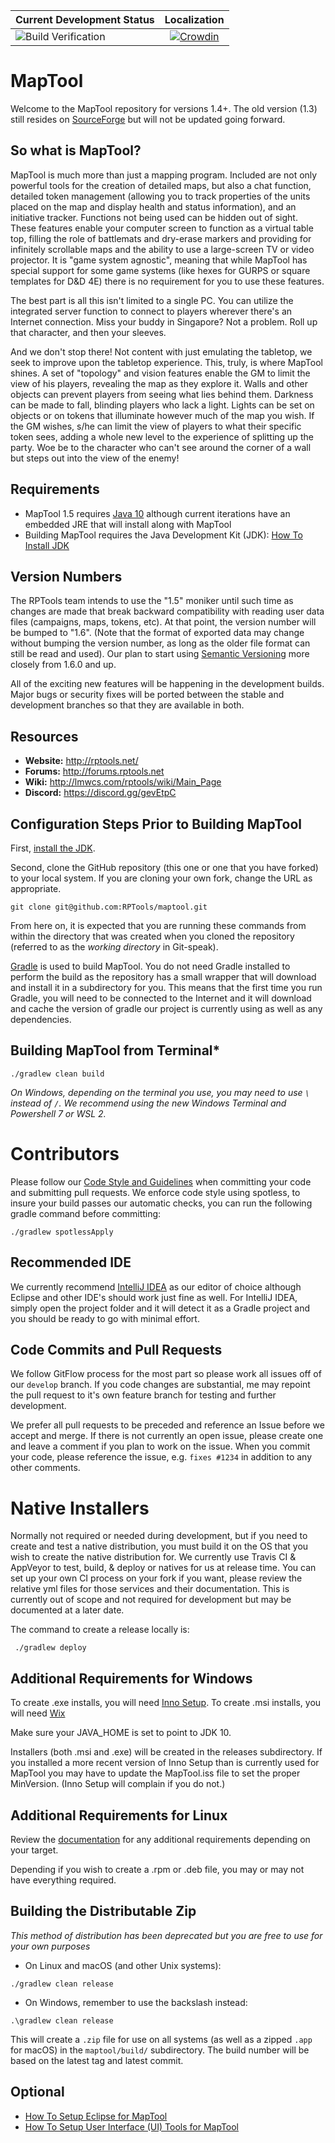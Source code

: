 | Current Development Status | Localization |
| :---                 |   :--:       |
| ![Build Verification](../../workflows/Build%20Verification/badge.svg) | [![Crowdin](https://badges.crowdin.net/maptool/localized.svg)](https://crowdin.com/project/maptool)|



MapTool
=======

Welcome to the MapTool repository for versions 1.4+. The old version (1.3) still resides on [SourceForge](http://sourceforge.net/p/rptools/svn/HEAD/tree/) but will not be updated going forward.

So what is MapTool? 
-------------------

MapTool is much more than just a mapping program. Included are not only powerful tools for the creation of detailed maps, but also a chat function, detailed token management (allowing you to track properties of the units placed on the map and display health and status information), and an initiative tracker. Functions not being used can be hidden out of sight. These features enable your computer screen to function as a virtual table top, filling the role of battlemats and dry-erase markers and providing for infinitely scrollable maps and the ability to use a large-screen TV or video projector.  It is "game system agnostic", meaning that while MapTool has special support for some game systems (like hexes for GURPS or square templates for D&D 4E) there is no requirement for you to use these features.

The best part is all this isn't limited to a single PC. You can utilize the integrated server function to connect to players wherever there's an Internet connection. Miss your buddy in Singapore? Not a problem. Roll up that character, and then your sleeves.

And we don't stop there! Not content with just emulating the tabletop, we seek to improve upon the tabletop experience. This, truly, is where MapTool shines. A set of "topology" and vision features enable the GM to limit the view of his players, revealing the map as they explore it. Walls and other objects can prevent players from seeing what lies behind them. Darkness can be made to fall, blinding players who lack a light. Lights can be set on objects or on tokens that illuminate however much of the map you wish. If the GM wishes, s/he can limit the view of players to what their specific token sees, adding a whole new level to the experience of splitting up the party.  Woe be to the character who can't see around the corner of a wall but steps out into the view of the enemy!

Requirements
------------

- MapTool 1.5 requires [Java 10](https://www.oracle.com/technetwork/java/javase/archive-139210.html) although current iterations have an embedded JRE that will install along with MapTool
- Building MapTool requires the Java Development Kit (JDK): [How To Install JDK](doc/How_To_Install_JDK.md)

Version Numbers
---------------

The RPTools team intends to use the "1.5" moniker until such time as changes are made that break backward compatibility with reading user data files (campaigns, maps, tokens, etc).  At that point, the version number will be bumped to "1.6".  (Note that the format of exported data may change without bumping the version number, as long as the older file format can still be read and used). Our plan to start using [Semantic Versioning](https://semver.org/) more closely from 1.6.0 and up.

All of the exciting new features will be happening in the development builds.  Major bugs or security fixes will be ported between the stable and development branches so that they are available in both.

Resources
---------

 - **Website:** http://rptools.net/ 
 - **Forums:**  http://forums.rptools.net 
 - **Wiki:**    http://lmwcs.com/rptools/wiki/Main_Page 
 - **Discord:** https://discord.gg/gevEtpC
 

Configuration Steps Prior to Building MapTool
---------------------------------------------

First, [install the JDK](doc/How_To_Install_JDK.md).

Second, clone the GitHub repository (this one or one that you have forked) to your local system.  If you are cloning your own fork, change the URL as appropriate.

```
git clone git@github.com:RPTools/maptool.git
```

From here on, it is expected that you are running these commands from within the directory that was created when you cloned the repository (referred to as the _working directory_ in Git-speak).

[Gradle](http://gradle.org/) is used to build MapTool. You do not need Gradle installed to perform the build as the repository has a small wrapper that will download and install it in a subdirectory for you. This means that the first time you run Gradle, you will need to be connected to the Internet and it will download and cache the version of gradle our project is currently using as well as any dependencies.

Building MapTool from Terminal*
---------------------------------
```
./gradlew clean build
```

*On Windows, depending on the terminal you use, you may need to use `\` instead of `/`. We recommend using the new Windows Terminal and Powershell 7 or WSL 2.*

Contributors
===
Please follow our [Code Style and Guidelines](doc/Code_Style_and_Guidelines.md) when committing your code and submitting pull requests. We enforce code style using spotless, to insure your build passes our automatic checks, you can run the following gradle command before committing:
```
./gradlew spotlessApply
```


Recommended IDE
----------------
We currently recommend [IntelliJ IDEA](https://www.jetbrains.com/idea/) as our editor of choice although Eclipse and other IDE's should work just fine as well. For IntelliJ IDEA, simply open the project folder and it will detect it as a Gradle project and you should be ready to go with minimal effort.


Code Commits and Pull Requests
--------------------------------
We follow GitFlow process for the most part so please work all issues off of our `develop` branch. If you code changes are substantial, me may repoint the pull request to it's own feature branch for testing and further development.

We prefer all pull requests to be preceded and reference an Issue before we accept and merge. If there is not currently an open issue, please create one and leave a comment if you plan to work on the issue. When you commit your code, please reference the issue, e.g. `fixes #1234` in addition to any other comments.


Native Installers
===
Normally not required or needed during development, but if you need to create and test a native distribution, you must build it on the OS that you wish to create the native distribution for. We currently use Travis CI & AppVeyor to test, build, & deploy or natives for us at release time. You can set up your own CI process on your fork if you want, please review the relative yml files for those services and their documentation. This is currently out of scope and not required for development but may be documented at a later date.

The command to create a release locally is:
```
 ./gradlew deploy
```

Additional Requirements for Windows
------------------------------------
To create .exe installs, you will need [Inno Setup](https://www.jrsoftware.org/isinfo.php).
To create .msi installs, you will need [Wix](https://wixtoolset.org/)

Make sure your JAVA_HOME is set to point to JDK 10.

Installers (both .msi and .exe) will be created in the releases subdirectory.
If you installed a more recent version of Inno Setup than is currently used for MapTool you may have to update the MapTool.iss file to set the proper MinVersion. (Inno Setup will complain if you do not.)


Additional Requirements for Linux
----------------------------------
Review the [documentation](https://docs.oracle.com/javase/10/deploy/self-contained-application-packaging.htm#JSDPG1089) for any additional requirements depending on your target.

Depending if you wish to create a .rpm or .deb file, you may or may not have everything required.


Building the Distributable Zip
------------------------------
*This method of distribution has been deprecated but you are free to use for your own purposes*

* On Linux and macOS (and other Unix systems):
```
./gradlew clean release
```

* On Windows, remember to use the backslash instead:
```
.\gradlew clean release 
```

This will create a `.zip` file for use on all systems (as well as a zipped `.app` for macOS) in the `maptool/build/` subdirectory. The build number will be based on the latest tag and latest commit.


Optional
--------

- [How To Setup Eclipse for MapTool](doc/How_To_Setup_Eclipse.md)
- [How To Setup User Interface (UI) Tools for MapTool](doc/How_To_Setup_UI_Tools.md)
